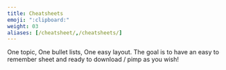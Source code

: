 ```yaml
---
title: Cheatsheets
emoji: ":clipboard:"
weight: 03
aliases: [/cheatsheet/,/cheatsheets/]
---
```


One topic, One bullet lists, One easy layout. The goal is to have an easy to remember sheet and ready to download / pimp as you wish!